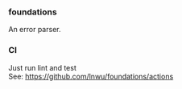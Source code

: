 ### foundations

An error parser.

### CI

Just run lint and test  
See: https://github.com/lnwu/foundations/actions